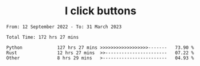 <h1 align="center">
I click buttons
</h1>

<!--START_SECTION:waka-->

```text
From: 12 September 2022 - To: 31 March 2023

Total Time: 172 hrs 27 mins

Python             127 hrs 27 mins >>>>>>>>>>>>>>>>>>-------   73.90 %
Rust               12 hrs 27 mins  >>-----------------------   07.22 %
Other              8 hrs 29 mins   >------------------------   04.93 %
```

<!--END_SECTION:waka-->
